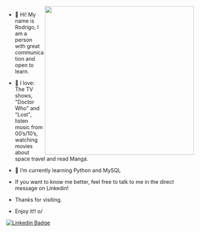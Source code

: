 <img align="right" width="400" height="400" src="https://user-images.githubusercontent.com/81400943/112734930-80109900-8f27-11eb-8146-9ffcb6ac7e81.gif">





- 👋 Hi! My name is Rodrigo, I am a person with great communication and open to learn.
- 👀 I love: The TV shows, "Doctor Who" and "Lost", listen music from 00’s/10’s, watching movies about space travel and read Mangá.
- 🌱 I’m currently learning Python and MySQL

- If you want to know me better, feel free to talk to me in the direct message on Linkedin!
- Thanks for visiting.
- Enjoy it!! o/



[![Linkedin Badge](https://img.shields.io/badge/-LinkedIn-blue?style=flat-square&logo=Linkedin&logoColor=white&link=https://www.linkedin.com/in/rodrigo-marinho-55a64514a/)](https://www.linkedin.com/in/rodrigo-marinho-55a64514a/)
